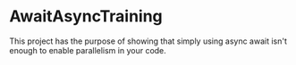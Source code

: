 # AwaitAsyncTraining

This project has the purpose of showing that simply using async await isn't enough to enable parallelism in your code.
